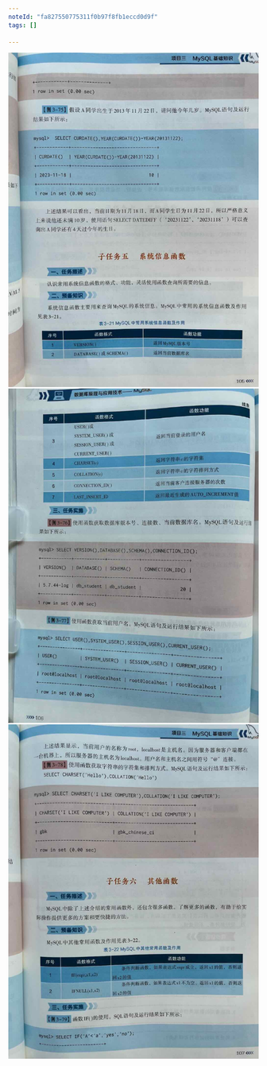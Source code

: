 ```yaml
---
noteId: "fa827550775311f0b97f8fb1eccd0d9f"
tags: []

---
```


 
![MySQL函数](../images/105.jpeg) 
![MySQL函数](../images/106.jpeg) 
![MySQL函数](../images/107.jpeg) 